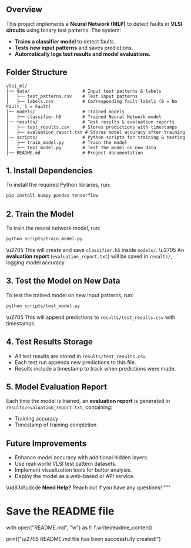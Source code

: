 ## Overview
This project implements a **Neural Network (MLP)** to detect faults in **VLSI circuits** using binary test patterns. The system:
- **Trains a classifier model** to detect faults.
- **Tests new input patterns** and saves predictions.
- **Automatically logs test results and model evaluations.**

## Folder Structure
```
vlsi_ml/
│── data/                    # Input test patterns & labels
│   ├── test_patterns.csv    # Test input patterns
│   ├── labels.csv           # Corresponding fault labels (0 = No Fault, 1 = Fault)
│── models/                  # Trained models
│   ├── classifier.h5        # Trained Neural Network model
│── results/                 # Test results & evaluation reports
│   ├── test_results.csv     # Stores predictions with timestamps
│   ├── evaluation_report.txt # Stores model accuracy after training
│── scripts/                 # Python scripts for training & testing
│   ├── train_model.py       # Train the model
│   ├── test_model.py        # Test the model on new data
│── README.md                # Project documentation
```


## 1. Install Dependencies
To install the required Python libraries, run:
```bash
pip install numpy pandas tensorflow
```

## 2. Train the Model
To train the neural network model, run:
```bash
python scripts/train_model.py
```
\u2705 This will create and save `classifier.h5` inside `models/`.
\u2705 An **evaluation report** (`evaluation_report.txt`) will be saved in `results/`, logging model accuracy.

## 3. Test the Model on New Data
To test the trained model on new input patterns, run:
```bash
python scripts/test_model.py
```
\u2705 This will append predictions to `results/test_results.csv` with timestamps.

## 4. Test Results Storage
- All test results are stored in `results/test_results.csv`.
- Each test run appends new predictions to this file.
- Results include a timestamp to track when predictions were made.

## 5. Model Evaluation Report
Each time the model is trained, an **evaluation report** is generated in `results/evaluation_report.txt`, containing:
- Training accuracy
- Timestamp of training completion


## Future Improvements
- Enhance model accuracy with additional hidden layers.
- Use real-world VLSI test pattern datasets.
- Implement visualization tools for better analysis.
- Deploy the model as a web-based or API service.

\ud83d\udcde **Need Help?** Reach out if you have any questions!
"""

# Save the README file
with open("README.md", "w") as f:
    f.write(readme_content)

print("\u2705 README.md file has been successfully created!")

